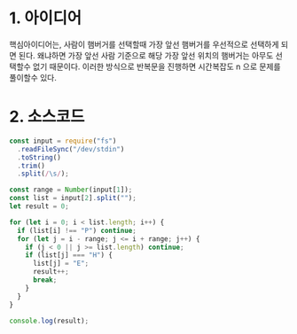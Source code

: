 # 1. 아이디어

핵심아이디어는, 사람이 햄버거를 선택할때 가장 앞선 햄버거를 우선적으로 선택하게 되면 된다. 왜냐하면 가장 앞선 사람 기준으로 해당 가장 앞선 위치의 햄버거는 아무도 선택할수 없기 때문이다. 이러한 방식으로 반복문을 진행하면 시간복잡도 n 으로 문제를 풀이할수 있다.

# 2. 소스코드

```javascript
const input = require("fs")
  .readFileSync("/dev/stdin")
  .toString()
  .trim()
  .split(/\s/);

const range = Number(input[1]);
const list = input[2].split("");
let result = 0;

for (let i = 0; i < list.length; i++) {
  if (list[i] !== "P") continue;
  for (let j = i - range; j <= i + range; j++) {
    if (j < 0 || j >= list.length) continue;
    if (list[j] === "H") {
      list[j] = "E";
      result++;
      break;
    }
  }
}

console.log(result);
```
